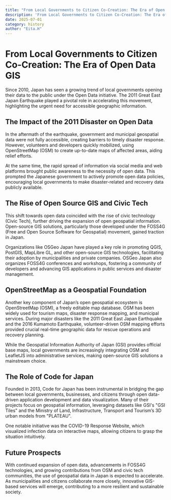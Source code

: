 ```yaml
---
title: "From Local Governments to Citizen Co-Creation: The Era of Open Data GIS"
description: 'From Local Governments to Citizen Co-Creation: The Era of Open Data GIS'
date: 2025-07-01
category: history
author: "Eita.H"
---
```


# From Local Governments to Citizen Co-Creation: The Era of Open Data GIS
Since 2010, Japan has seen a growing trend of local governments opening their data to the public under the Open Data initiative. The 2011 Great East Japan Earthquake played a pivotal role in accelerating this movement, highlighting the urgent need for accessible geographic information.

## The Impact of the 2011 Disaster on Open Data
In the aftermath of the earthquake, government and municipal geospatial data were not fully accessible, creating barriers to timely disaster response. However, volunteers and developers quickly mobilized, using OpenStreetMap (OSM) to create up-to-date maps of affected areas, aiding relief efforts.

At the same time, the rapid spread of information via social media and web platforms brought public awareness to the necessity of open data. This prompted the Japanese government to actively promote open data policies, encouraging local governments to make disaster-related and recovery data publicly available.

## The Rise of Open Source GIS and Civic Tech
This shift towards open data coincided with the rise of civic technology (Civic Tech), further driving the expansion of open geospatial information. Open-source GIS solutions, particularly those developed under the FOSS4G (Free and Open Source Software for Geospatial) movement, gained traction in Japan.

Organizations like OSGeo Japan have played a key role in promoting QGIS, PostGIS, MapLibre GL, and other open-source GIS technologies, facilitating their adoption by municipalities and private companies. OSGeo Japan also organizes FOSS4G conferences and workshops, fostering a community of developers and advancing GIS applications in public services and disaster management.

## OpenStreetMap as a Geospatial Foundation
Another key component of Japan’s open geospatial ecosystem is OpenStreetMap (OSM), a freely editable map database. OSM has been widely used for tourism maps, disaster response mapping, and municipal services. During major disasters like the 2011 Great East Japan Earthquake and the 2016 Kumamoto Earthquake, volunteer-driven OSM mapping efforts provided crucial real-time geographic data for rescue operations and recovery planning.

While the Geospatial Information Authority of Japan (GSI) provides official base maps, local governments are increasingly integrating OSM and LeafletJS into administrative services, making open-source GIS solutions a mainstream choice.

## The Role of Code for Japan
Founded in 2013, Code for Japan has been instrumental in bridging the gap between local governments, businesses, and citizens through open data-driven application development and data visualization. Many of their projects focus on geospatial information, leveraging datasets like GSI's "GSI Tiles" and the Ministry of Land, Infrastructure, Transport and Tourism’s 3D urban models from "PLATEAU".

One notable initiative was the COVID-19 Response Website, which visualized infection data on interactive maps, allowing citizens to grasp the situation intuitively.

## Future Prospects
With continued expansion of open data, advancements in FOSS4G technologies, and growing contributions from OSM and civic tech communities, the use of geospatial data in Japan is expected to accelerate. As municipalities and citizens collaborate more closely, innovative GIS-based services will emerge, contributing to a more resilient and sustainable society.
